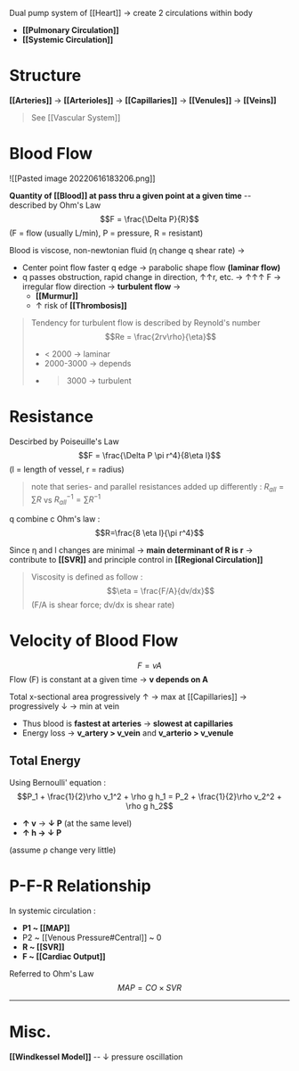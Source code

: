Dual pump system of [[Heart]] → create 2 circulations within body
- **[[Pulmonary Circulation]]**
- **[[Systemic Circulation]]**

# Structure
**[[Arteries]]** → **[[Arterioles]]** → **[[Capillaries]]** → **[[Venules]]** → **[[Veins]]**
> See [[Vascular System]]

# Blood Flow

![[Pasted image 20220616183206.png]]

**Quantity of [[Blood]] at pass thru a given point at a given time** -- described by Ohm's Law
$$F = \frac{\Delta P}{R}$$
(F = flow (usually L/min), P = pressure, R = resistant)

Blood is viscose, non-newtonian fluid (η change q shear rate) →
- Center point flow faster q edge → parabolic shape flow **(laminar flow)**
- q passes obstruction, rapid change in direction, ↑↑r, etc. → ↑↑↑ F → irregular flow direction → **turbulent flow** →
	- **[[Murmur]]**
	- ↑ risk of **[[Thrombosis]]**

> Tendency for turbulent flow is described by Reynold's number
> $$Re = \frac{2rv\rho}{\eta}$$
> - < 2000 → laminar
> - 2000-3000 → depends
> - > 3000 → turbulent

# Resistance
Descirbed by Poiseuille's Law
$$F = \frac{\Delta P \pi r^4}{8\eta l}$$
(l = length of vessel, r = radius)

> note that series- and parallel resistances added up differently : $R_{all} = \sum R$ vs $R_{all}^{-1} = \sum R^{-1}$

q combine c Ohm's law :
$$R=\frac{8 \eta l}{\pi r^4}$$

Since η and l changes are minimal → **main determinant of R is r** → contribute to **[[SVR]]** and principle control in **[[Regional Circulation]]**

> Viscosity is defined as follow : $$\eta = \frac{F/A}{dv/dx}$$(F/A is shear force; dv/dx is shear rate)


# Velocity of Blood Flow
$$ F = vA$$
Flow (F) is constant at a given time → **v depends on A**

Total x-sectional area progressively ↑ → max at [[Capillaries]] → progressively ↓ → min at vein
- Thus blood is **fastest at arteries** → **slowest at capillaries**
- Energy loss → **v_artery > v_vein** and **v_arterio > v_venule**

## Total Energy
Using Bernoulli' equation :
$$P_1 + \frac{1}{2}\rho v_1^2 + \rho g h_1 = P_2 + \frac{1}{2}\rho v_2^2 + \rho g h_2$$
- **↑ v** → **↓ P** (at the same level)
- **↑ h → ↓ P**

(assume ρ change very little)

# P-F-R Relationship
In systemic circulation :
- **P1 ~ [[MAP]]**
- P2 ~ [[Venous Pressure#Central]] ~ 0
- **R ~ [[SVR]]**
- **F ~ [[Cardiac Output]]**

Referred to Ohm's Law
$$ MAP = CO \times SVR$$

---
# Misc.
**[[Windkessel Model]]** -- ↓ pressure oscillation